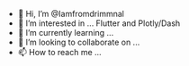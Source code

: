 - 👋 Hi, I’m @Iamfromdrimmnal
- 👀 I’m interested in ... Flutter and Plotly/Dash
- 🌱 I’m currently learning ...
- 💞️ I’m looking to collaborate on ...
- 📫 How to reach me ...

<!---
Iamfromdrimmnal/Iamfromdrimmnal is a ✨ special ✨ repository because its `README.md` (this file) appears on your GitHub profile.
You can click the Preview link to take a look at your changes.
--->
